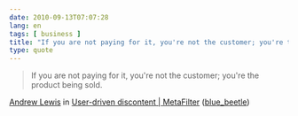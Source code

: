```yaml
---
date: 2010-09-13T07:07:28
lang: en
tags: [ business ]
title: "If you are not paying for it, you're not the customer; you're the"
type: quote
---
```


> If you are not paying for it, you're not the customer; you're the product being sold.

[Andrew Lewis](http://andlewis.com/) in [User-driven discontent | MetaFilter](http://www.metafilter.com/95152/Userdriven-discontent#3256046) ([blue_beetle](http://www.metafilter.com/user/15556))

